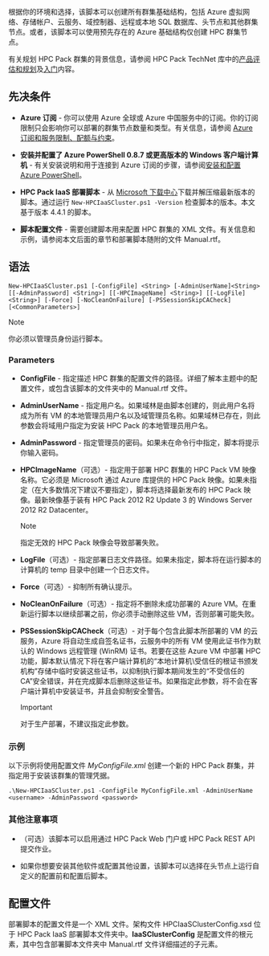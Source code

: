 根据你的环境和选择，该脚本可以创建所有群集基础结构，包括 Azure 虚拟网络、存储帐户、云服务、域控制器、远程或本地 SQL 数据库、头节点和其他群集节点。或者，该脚本可以使用预先存在的 Azure 基础结构仅创建 HPC 群集节点。

有关规划 HPC Pack 群集的背景信息，请参阅 HPC Pack TechNet 库中的[产品评估和规划](https://technet.microsoft.com/zh-cn/library/jj899596.aspx)及[入门](https://technet.microsoft.com/zh-cn/library/jj899590.aspx)内容。

## 先决条件

* **Azure 订阅** - 你可以使用 Azure 全球或 Azure 中国服务中的订阅。你的订阅限制只会影响你可以部署的群集节点数量和类型。有关信息，请参阅 [Azure 订阅和服务限制、配额与约束](../articles/azure-subscription-service-limits.md)。

* **安装并配置了 Azure PowerShell 0.8.7 或更高版本的 Windows 客户端计算机** - 有关安装说明和用于连接到 Azure 订阅的步骤，请参阅[安装和配置 Azure PowerShell](https://docs.microsoft.com/powershell/azureps-cmdlets-docs)。

* **HPC Pack IaaS 部署脚本** - 从 [Microsoft 下载中心](https://www.microsoft.com/download/details.aspx?id=44949)下载并解压缩最新版本的脚本。通过运行 `New-HPCIaaSCluster.ps1 -Version` 检查脚本的版本。本文基于版本 4.4.1 的脚本。

* **脚本配置文件** - 需要创建脚本用来配置 HPC 群集的 XML 文件。有关信息和示例，请参阅本文后面的章节和部署脚本随附的文件 Manual.rtf。

## 语法

```
New-HPCIaaSCluster.ps1 [-ConfigFile] <String> [-AdminUserName]<String> [[-AdminPassword] <String>] [[-HPCImageName] <String>] [[-LogFile] <String>] [-Force] [-NoCleanOnFailure] [-PSSessionSkipCACheck] [<CommonParameters>]
```

>[!NOTE]
>你必须以管理员身份运行脚本。

### Parameters

* **ConfigFile** - 指定描述 HPC 群集的配置文件的路径。详细了解本主题中的配置文件，或包含该脚本的文件夹中的 Manual.rtf 文件。

* **AdminUserName** - 指定用户名。如果域林是由脚本创建的，则此用户名将成为所有 VM 的本地管理员用户名以及域管理员名称。如果域林已存在，则此参数会将域用户指定为安装 HPC Pack 的本地管理员用户名。

* **AdminPassword** - 指定管理员的密码。如果未在命令行中指定，脚本将提示你输入密码。

* **HPCImageName**（可选）- 指定用于部署 HPC 群集的 HPC Pack VM 映像名称。它必须是 Microsoft 通过 Azure 库提供的 HPC Pack 映像。如果未指定（在大多数情况下建议不要指定），脚本将选择最新发布的 HPC Pack 映像。最新映像基于装有 HPC Pack 2012 R2 Update 3 的 Windows Server 2012 R2 Datacenter。

    >[!NOTE]
    > 指定无效的 HPC Pack 映像会导致部署失败。

* **LogFile**（可选）- 指定部署日志文件路径。如果未指定，脚本将在运行脚本的计算机的 temp 目录中创建一个日志文件。

* **Force**（可选）- 抑制所有确认提示。

* **NoCleanOnFailure**（可选）- 指定将不删除未成功部署的 Azure VM。在重新运行脚本以继续部署之前，你必须手动删除这些 VM，否则部署可能失败。

* **PSSessionSkipCACheck**（可选）- 对于每个包含此脚本所部署的 VM 的云服务，Azure 将自动生成自签名证书，云服务中的所有 VM 使用此证书作为默认的 Windows 远程管理 (WinRM) 证书。若要在这些 Azure VM 中部署 HPC 功能，脚本默认情况下将在客户端计算机的“本地计算机\\受信任的根证书颁发机构”存储中临时安装这些证书，以抑制执行脚本期间发生的“不受信任的 CA”安全错误，并在完成脚本后删除这些证书。如果指定此参数，将不会在客户端计算机中安装证书，并且会抑制安全警告。

    >[!IMPORTANT]
    > 对于生产部署，不建议指定此参数。

### 示例

以下示例将使用配置文件 *MyConfigFile.xml* 创建一个新的 HPC Pack 群集，并指定用于安装该群集的管理凭据。

```
.\New-HPCIaaSCluster.ps1 -ConfigFile MyConfigFile.xml -AdminUserName <username> -AdminPassword <password>
```

### 其他注意事项

* （可选）该脚本可以启用通过 HPC Pack Web 门户或 HPC Pack REST API 提交作业。

* 如果你想要安装其他软件或配置其他设置，该脚本可以选择在头节点上运行自定义的配置前和配置后脚本。

## <a name="Configuration-file"></a> 配置文件

部署脚本的配置文件是一个 XML 文件。架构文件 HPCIaaSClusterConfig.xsd 位于 HPC Pack IaaS 部署脚本文件夹中。**IaaSClusterConfig** 是配置文件的根元素，其中包含部署脚本文件夹中 Manual.rtf 文件详细描述的子元素。

<!---HONumber=Mooncake_0801_2016-->